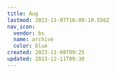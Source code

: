 ```yaml
---
title: Aug
lastmod: 2023-11-07T16:09:10.556Z
nav_icon:
  vendor: bs
  name: archive
  color: blue
created: 2023-11-08T09:25
updated: 2023-12-11T09:30
---
```


